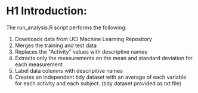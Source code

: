 # H1 Introduction:

The run_analysis.R script performs the following:

1. Downloads data from UCI Machine Learning Repository
2. Merges the training and test data
3. Replaces the "Activity" values with descriptive names
4. Extracts only the measurements on the mean and standard deviation for each measurement
5. Label data columns with descripitive names
6. Creates an independent tidy dataset with an average of each variable for each activity and each subject.  (tidy dataset provided as txt file)